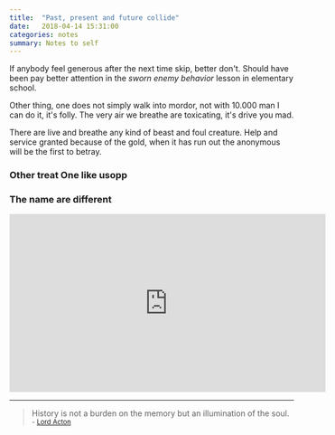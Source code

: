 ```yaml
---
title:  "Past, present and future collide"
date:   2018-04-14 15:31:00
categories: notes
summary: Notes to self
---
```


If anybody feel generous after the next time skip, better don't. Should have been pay better attention in the _sworn enemy behavior_ lesson in elementary school.

Other thing, one does not simply walk into mordor, not with 10.000 man I can do it, it's folly. The very air we breathe are toxicating, it's drive you mad. 

There are live and breathe any kind of beast and foul creature. Help and service granted because of the gold, when it has run out the anonymous will be the first to betray.

### Other treat One like usopp
### The name are different

<iframe width="560" height="315" src="https://www.youtube.com/embed/wzDHz7EgnEY" frameborder="0" allowfullscreen></iframe>

---
> History is not a burden on the memory but an illumination of the soul. 
> <small>- [Lord Acton](https://www.brainyquote.com/quotes/lord_acton_409906)</small>
